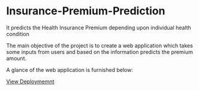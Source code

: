 # Insurance-Premium-Prediction
It predicts the Health Insurance Premium depending upon individual health condition

The main objective of the project is to create a web application which takes some inputs from users and based on the information predicts the premium amount.

A glance of the web application is furnished below:

<a href="https://drive.google.com/file/d/1lVVQ3h38sEGjom9VUcYHZ125fvi1CYZo/view?usp=sharing"></a>

<a href="https://insurance-premium-prediction-a.herokuapp.com/">View Deploymemnt</a>
